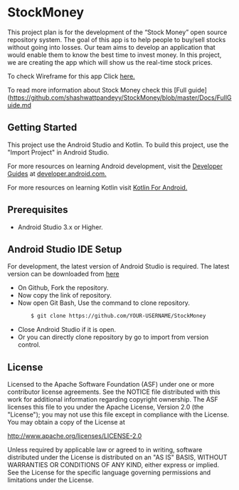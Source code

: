 # StockMoney

This project plan is for the development of the “Stock Money” open source repository
system. The goal of this app is to help people to buy/sell stocks without going into losses.
Our team aims to develop an application that would enable them to know the best time to invest money.
In this project, we are creating the app which will show us the real-time stock prices. 

To check Wireframe for this app Click [here.](https://balsamiq.cloud/sorup41/phd5lfv/rF073) 

To read more information about Stock Money check this [Full guide](https://github.com/shashwattpandeyy/StockMoney/blob/master/Docs/FullGuide.md

## Getting Started
This project use the Android Studio and Kotlin. To build this project, use the "Import Project" in Android Studio.

  For more resources on learning Android development, visit the [Developer Guides](https://developer.android.com/guide/) 
  at [developer.android.com.](https://developer.android.com/)
  
  For more resources on learning Kotlin visit [Kotlin For Android.](https://kotlinlang.org/docs/reference/android-overview.html)

## Prerequisites
  - Android Studio 3.x or Higher.

## Android Studio IDE Setup
For development, the latest version of Android Studio is required. The latest version can be downloaded from [here](https://developer.android.com/studio/)

  - On Github, Fork the repository.
  - Now copy the link of repository.
  - Now open Git Bash, Use the command to clone repository.
    ```bash
        $ git clone https://github.com/YOUR-USERNAME/StockMoney
    ``` 
  - Close Android Studio if it is open.
  - Or you can directly clone repository by go to import from version control.
  
  ## License
  
Licensed to the Apache Software Foundation (ASF) under one or more contributor license agreements. See the NOTICE file distributed with this work for additional information regarding copyright ownership. The ASF licenses this file to you under the Apache License, Version 2.0 (the "License"); you may not use this file except in compliance with the License. You may obtain a copy of the License at

http://www.apache.org/licenses/LICENSE-2.0

Unless required by applicable law or agreed to in writing, software distributed under the License is distributed on an "AS IS" BASIS, WITHOUT WARRANTIES OR CONDITIONS OF ANY KIND, either express or implied. See the License for the specific language governing permissions and limitations under the License.
